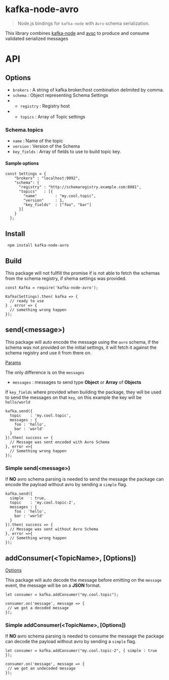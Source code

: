 # kafka-node-avro

> Node.js bindings for `kafka-node` with `Avro` schema serialization.

This library combines [kafka-node](https://github.com/SOHU-Co/kafka-node) and [avsc](https://github.com/mtth/avsc) to produce and consume validated serialized messages

# API

## Options
* `brokers`	: A string of kafka broker/host combination delimited by comma.
* `schema`	: Object representing Schema Settings
* * `registry` : Registry host
* * `topics` : Array of Topic settings

### Schema.topics

* `name` : Name of the topic
* `version` : Version of the Schema
*  `key_fields` : Array of fields to use to build topic key.

#### Sample options

```
const Settings = {
    "brokers" : "localhost:9092",
    "schema": {
      "registry" : "http://schemaregistry.example.com:8081",
      "topics"   : [{
        "name"        : "my.cool.topic",
        "version"     : 1,
        "key_fields"  : ["foo", "bar"]
      }]
    }
  };
```

## Install

```
 npm install kafka-node-avro
```

## Build

This package will not fullfill the promise if is not able to fetch the schemas from the schema registry, if shema settings was provided.


```
const Kafka = require('kafka-node-avro');

Kafka(Settings).then( kafka => {
  // ready to use
} , error => {
  // something wrong happen
});

```

## send(\<message\>)
This package will auto encode the message using the `avro` schema, if the schema was not provided on the initial settings, it will fetch it against the schema registry and use it from there on.

[Params](https://github.com/SOHU-Co/kafka-node#sendpayloads-cb)

The only difference is on the `messages`
* `messages` : messages to send type **Object** or **Array** of **Objects**

If `key_fields` where provided when building the package, they will be used to send the messages on that `key`, on this example the key will be `hello/world`

```
kafka.send({
  topic    : 'my.cool.topic',
  messages : {
    foo : 'hello',
    bar : 'world'
  }
}).then( success => {
  // Message was sent encoded with Avro Schema
}, error =>{
  // Something wrong happen
});
```

### Simple send(\<message\>)
If **NO** avro schema parsing is needed to send the message the package can encode the payload without avro by sending a `simple` flag.

```
kafka.send({
  simple   : true,
  topic    : 'my.cool.topic-2',
  messages : {
    foo : 'hello',
    bar : 'world'
  }
}).then( success => {
  // Message was sent without Avro Schema
}, error =>{
  // Something wrong happen
});
```

## addConsumer(\<TopicName\>, [Options])

[Options](https://github.com/SOHU-Co/kafka-node#consumergroupoptions-topics)

This package will auto decode the message before emitting on the `message` event, the message will be on a **JSON** format.

```
let consumer = kafka.addConsumer("my.cool.topic");

consumer.on('message', message => {
 // we got a decoded message
});
```

### Simple addConsumer(\<TopicName\>, [Options])
If **NO** avro schema parsing is needed to consume the message the package can decode the payload without avro by sending a `simple` flag.

```
let consumer = kafka.addConsumer("my.cool.topic-2", { simple : true });

consumer.on('message', message => {
 // we got an undecoded message
});
```
